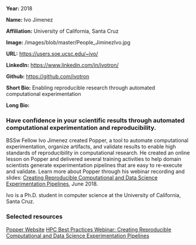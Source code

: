 **Year:** 2018

**Name:** Ivo Jimenez

**Affiliation:** University of California, Santa Cruz

**Image:** /images/blob/master/People_JiminezIvo.jpg

**URL:** https://users.soe.ucsc.edu/~ivo/

**LinkedIn:** https://www.linkedin.com/in/ivotron/

**Github:** https://github.com/ivotron

**Short Bio:** Enabling reproducible research through automated computational experimentation  

**Long Bio:** <h3>Have confidence in your scientific results through automated computational experimentation and reproducibility.</h3> 
BSSw Fellow Ivo Jimenez created Popper, a tool to automate computational experimentation, organize artifacts, and validate results to enable high standards of reproducibility in computational research. He created an online lesson on Popper and delivered several training activities to help domain scientists generate experimentation pipelines that are easy to re-execute and validate. Learn more about Popper through his webinar recording and slides: <a href="https://ideas-productivity.org/events/hpc-best-practices-webinars/#webinar019Popper"> Creating Reproducible Computational and Data Science Experimentation Pipelines</a>, June 2018.

Ivo is a Ph.D. student in computer science at the University of California, Santa Cruz. 

### Selected resources

<a href="https://falsifiable.us/" class="link-row">Popper Website</a>
<a href="https://ideas-productivity.org/events/hpc-best-practices-webinars/#webinar019Popper" class="link-row">HPC Best Practices Webinar:  Creating Reproducible Computational and Data Science Experimentation Pipelines</a>

